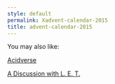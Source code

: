 ```yaml
---
style: default
permalink: Xadvent-calendar-2015
title: advent-calendar-2015
---
```

You may also like:

[Acidverse](http://scp-wiki.net/acidverse)

[A Discussion with L. E. T.](http://scp-wiki.net/a-discussion-with-l-e-t)
